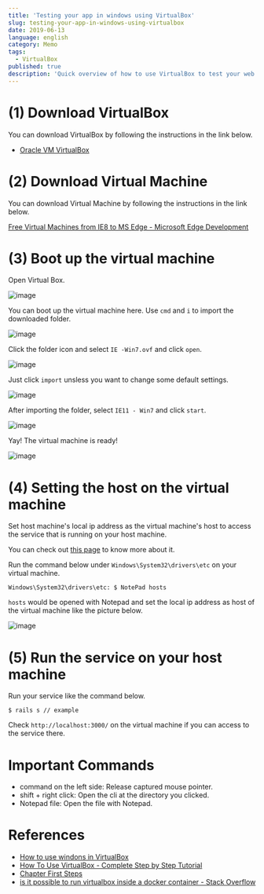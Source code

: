 ```yaml
---
title: 'Testing your app in windows using VirtualBox'
slug: testing-your-app-in-windows-using-virtualbox
date: 2019-06-13
language: english
category: Memo
tags:
  - VirtualBox
published: true
description: 'Quick overview of how to use VirtualBox to test your web app in windows.'
---
```


# (1) Download VirtualBox

You can download VirtualBox by following the instructions in the link below.

- [Oracle VM VirtualBox](https://www.virtualbox.org/)

# (2) Download Virtual Machine

You can download Virtual Machine by following the instructions in the link below.

[Free Virtual Machines from IE8 to MS Edge - Microsoft Edge Development](https://developer.microsoft.com/en-us/microsoft-edge/tools/vms/)

# (3) Boot up the virtual machine

Open Virtual Box.

![image](https://user-images.githubusercontent.com/32632542/59407207-8170e000-8deb-11e9-95d4-3c6e03cab49c.png)

You can boot up the virtual machine here.
Use `cmd` and `i` to import the downloaded folder.

![image](https://user-images.githubusercontent.com/32632542/59407216-89c91b00-8deb-11e9-84d0-e1cf1695e0e5.png)

Click the folder icon and select `IE -Win7.ovf` and click `open`.

![image](https://user-images.githubusercontent.com/32632542/59407249-a36a6280-8deb-11e9-80e6-f0ce9da0358a.png)

Just click `import` unsless you want to change some default settings.

![image](https://user-images.githubusercontent.com/32632542/59407257-abc29d80-8deb-11e9-8c6a-5133d5ba56a6.png)

After importing the folder, select `IE11 - Win7` and click `start`.

![image](https://user-images.githubusercontent.com/32632542/59407279-bda44080-8deb-11e9-9966-4c1103427bfb.png)

Yay! The virtual machine is ready!

![image](https://user-images.githubusercontent.com/32632542/59407321-ceed4d00-8deb-11e9-964e-ba3601779c9b.png)

# (4) Setting the host on the virtual machine

Set host machine's local ip address as the virtual machine's host to access the service that is running on your host machine.

You can check out [this page](http://onocom.net/blog/windows-hosts-file/) to know more about it.

Run the command below under `Windows\System32\drivers\etc` on your virtual machine.

```
Windows\System32\drivers\etc: $ NotePad hosts
```

`hosts` would be opened with Notepad and set the local ip address as host of the virtual machine like the picture below.

![image](https://user-images.githubusercontent.com/32632542/59407377-f8a67400-8deb-11e9-80dd-5935a7cfa1bd.png)

# (5) Run the service on your host machine

Run your service like the command below.

```
$ rails s // example
```

Check `http://localhost:3000/` on the virtual machine if you can access to the service there.

# Important Commands

- command on the left side: Release captured mouse pointer.
- shift + right click: Open the cli at the directory you clicked.
- Notepad file: Open the file with Notepad.

# References

- [How to use windons in VirtualBox](https://www.youtube.com/watch?v=NIauwnXqQr8)
- [How To Use VirtualBox - Complete Step by Step Tutorial](https://www.youtube.com/watch?v=Eno4l6pKQHc)
- [Chapter First Steps](https://www.virtualbox.org/manual/ch01.html#features-overview)
- [is it possible to run virtualbox inside a docker container - Stack Overflow](https://stackoverflow.com/questions/25741904/is-it-possible-to-run-virtualbox-inside-a-docker-container)
